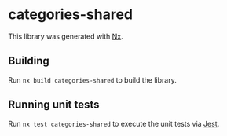 # categories-shared

This library was generated with [Nx](https://nx.dev).

## Building

Run `nx build categories-shared` to build the library.

## Running unit tests

Run `nx test categories-shared` to execute the unit tests via [Jest](https://jestjs.io).
